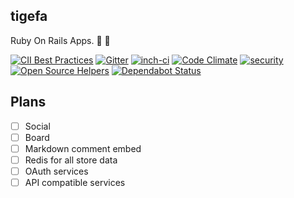 ## tigefa

Ruby On Rails Apps. :construction: :penguin:

[![CII Best Practices](https://bestpractices.coreinfrastructure.org/projects/1577/badge)](https://bestpractices.coreinfrastructure.org/projects/1577)
[![Gitter](https://badges.gitter.im/Join%20Chat.svg)](https://gitter.im/tigefa/tigefa)
[![inch-ci](http://inch-ci.org/github/tigefa/tigefa.png?branch=master)](http://inch-ci.org/github/tigefa/tigefa)
[![Code Climate](https://codeclimate.com/github/tigefa/tigefa/badges/gpa.svg)](https://codeclimate.com/github/tigefa/tigefa)
[![security](https://hakiri.io/github/tigefa/tigefa/master.svg)](https://hakiri.io/github/tigefa/tigefa/master)
[![Open Source Helpers](https://www.codetriage.com/tigefa/tigefa/badges/users.svg)](https://www.codetriage.com/tigefa/tigefa)
[![Dependabot Status](https://api.dependabot.com/badges/status?host=github&repo=tigefa/tigefa)](https://dependabot.com)

## Plans

- [ ] Social
- [ ] Board
- [ ] Markdown comment embed
- [ ] Redis for all store data
- [ ] OAuth services
- [ ] API compatible services
